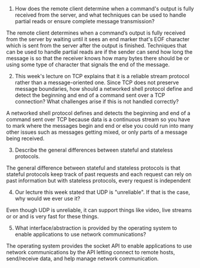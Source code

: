 1. How does the remote client determine when a command's output is fully received from the server, and what techniques can be used to handle partial reads or ensure complete message transmission?

The remote client determines when a command’s output is fully received from the server by waiting until it sees an end marker that's EOF character which is sent from the server after the output is finished. Techniques that can be used to handle partial reads are if the sender can send how long the message is so that the receiver knows how many bytes there should be or using some type of character that signals the end of the message.


2. This week's lecture on TCP explains that it is a reliable stream protocol rather than a message-oriented one. Since TCP does not preserve message boundaries, how should a networked shell protocol define and detect the beginning and end of a command sent over a TCP connection? What challenges arise if this is not handled correctly?

A networked shell protocol defines and detects the beginning and end of a command sent over TCP because data is a continuous stream so you have to mark where the messages begin and end or else you could run into many other issues such as messages getting mixed, or only parts of a message being received.

3. Describe the general differences between stateful and stateless protocols.

The general difference between stateful and stateless protocols is that stateful protocols keep track of past requests and each request can rely on past information but with stateless protocols, every request is independent

4. Our lecture this week stated that UDP is "unreliable". If that is the case, why would we ever use it?

Even though UDP is unreliable, it can support things like video, live streams or or and is very fast for these things.

5. What interface/abstraction is provided by the operating system to enable applications to use network communications?

The operating system provides the socket API to enable applications to use network communications by the API letting connect to remote hosts, send/receive data, and help manage network communication. 